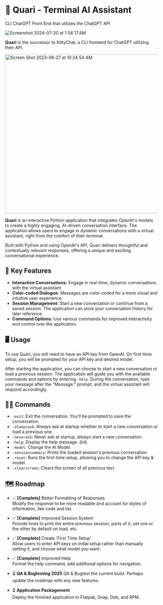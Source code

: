 
# 💬 Quari - Terminal AI Assistant
CLI ChatGPT Front End that utilizes the ChatGPT API

![Screenshot 2024-07-20 at 1 04 17 AM](https://github.com/user-attachments/assets/1f210794-7a87-4f1c-a039-866b0faabad3)

**Quari** is the successor to KittyChat, a CLI frontend for ChatGPT utilizing their API.

<img width="523" alt="Screen Shot 2023-06-27 at 10 24 54 AM" src="https://github.com/mrcafune/Quari/assets/101951803/56bbcbea-4312-4c55-982e-6485e35cf18a">

**Quari** is an interactive Python application that integrates OpenAI's models to create a highly engaging, AI-driven conversation interface. The application allows users to engage in dynamic conversations with a virtual assistant, right from the comfort of their terminal.

Built with Python and using OpenAI's API, Quari delivers thoughtful and contextually relevant responses, offering a unique and exciting conversational experience.

## 🔑 Key Features

- **Interactive Conversations:** Engage in real-time, dynamic conversations with the virtual assistant
- **Color-coded Dialogue:** Messages are color-coded for a more visual and intuitive user experience. 
- **Session Management:** Start a new conversation or continue from a saved session. The application can store your conversation history for later reference.
- **Command Options:** Use various commands for improved interactivity and control over the application.

## 🖥️ Usage

To use Quari, you will need to have an API key from OpenAI. On first-time setup, you will be prompted for your API key and desired model.

After starting the application, you can choose to start a new conversation or load a previous session. The application will guide you with the available commands and options by entering `-help`. During the conversation, type your message after the "Message:" prompt, and the virtual assistant will respond accordingly.

## 👩‍💻 Commands

- `-exit`: Exit the conversation. You'll be prompted to save the conversation.
- `-alwaysask`: Always ask at startup whether to start a new conversation or load a previous one.
- `-neverask`: Never ask at startup, always start a new conversation.
- `-help`: Display the help message. (lol)
- `-model`: Change the AI Model.
- `-sessionsummary`: Prints the loaded session's previous conversation.
- `-reset`: Runs the first-time setup, allowing you to change the API key & model.
- `-clearscreen`: Clears the screen of all previous text.

## 🗺️ Roadmap 

- ✅ **[Complete]** Better Formatting of Responses  
Modify the response to be more readable and account for styles of information, like code and list.

- ✅ **[Complete]** Improved Session System  
Provide tools to print the entire previous session, parts of it, set one or the other by default on load, etc.

- ✅ **[Complete]** Create 'First Time Setup'  
Allow users to enter API keys on initial setup rather than manually setting it, and choose what model you want.

- ✅ **[Complete]** Improved Help  
Format the help command, add additional options for navigation.

- ⏳ **QA & Bugtesting 2025**
QA & Bugtest the current build.  Perhaps update the roadmap with any new features.

- ⏳ **Application Packagement**  
Deploy the finished application to Flatpak, Snap, Deb, and RPM.
